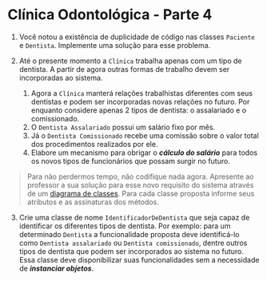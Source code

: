 # Clínica Odontológica - Parte 4
1.	Você notou a existência de duplicidade de código nas classes ```Paciente``` e ```Dentista```. Implemente uma solução para esse problema.

2.	Até o presente momento a ```Clínica``` trabalha apenas com um tipo de dentista. A partir de agora outras formas de trabalho devem ser incorporadas ao sistema.

    1. Agora a ```Clínica``` manterá relações trabalhistas diferentes com seus dentistas e podem ser incorporadas novas relações no futuro. Por enquanto considere apenas 2 tipos de dentista: o assalariado e o comissionado. 
    2. O ```Dentista Assalariado``` possui um salário fixo por mês. 
    3. Já o ```Dentista Comissionado``` recebe uma comissão sobre o valor total dos procedimentos realizados por ele. 
    4. Elabore um mecanismo para obrigar o ***cálculo do salário*** para todos os novos tipos de funcionários que possam surgir no futuro. 

>Para não perdermos tempo, não codifique nada agora. Apresente ao professor a sua solução para esse novo requisito do sistema através de um  [diagrama de classes](https://github.com/pimentabsi/clinic_project_college/blob/part_IV/ClassDiagram.puml). Para cada classe proposta informe seus atributos e as assinaturas dos métodos.

3.	Crie uma classe de nome ```IdentificadorDeDentista``` que seja capaz de identificar os diferentes tipos de dentista. Por exemplo: para um determinado ```Dentista``` a funcionalidade proposta deve identificá-lo como ```Dentista assalariado``` ou ```Dentista comissionado```, dentre outros tipos de dentista que podem ser incorporados ao sistema no futuro. Essa classe deve disponibilizar suas funcionalidades sem a necessidade de ***instanciar objetos***.
